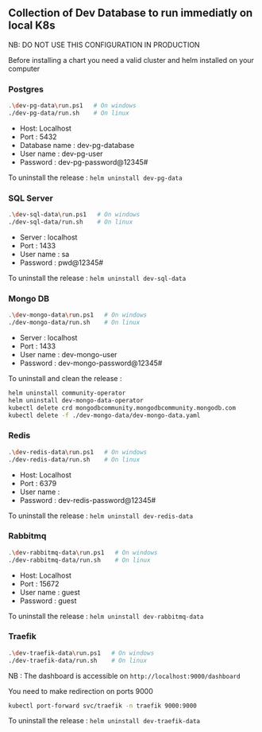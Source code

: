 ## Collection of Dev Database to run immediatly on local K8s

NB: DO NOT USE THIS CONFIGURATION IN PRODUCTION

Before installing a chart you need a valid cluster and helm installed on your computer

### Postgres

```bash
.\dev-pg-data\run.ps1   # On windows
./dev-pg-data/run.sh    # On linux
```
- Host: Localhost
- Port : 5432
- Database name : dev-pg-database
- User name : dev-pg-user
- Password : dev-pg-password@12345#

To uninstall the release : `helm uninstall dev-pg-data`

### SQL Server

```bash
.\dev-sql-data\run.ps1   # On windows
./dev-sql-data/run.sh    # On linux
```
- Server : localhost
- Port : 1433
- User name : sa
- Password : pwd@12345#

To uninstall the release : `helm uninstall dev-sql-data`


### Mongo DB

```bash
.\dev-mongo-data\run.ps1   # On windows
./dev-mongo-data/run.sh    # On linux
```
- Server : localhost
- Port : 1433
- User name : dev-mongo-user
- Password : dev-mongo-password@12345#

To uninstall and clean the release : 
```bash
helm uninstall community-operator
helm uninstall dev-mongo-data-operator
kubectl delete crd mongodbcommunity.mongodbcommunity.mongodb.com
kubectl delete -f ./dev-mongo-data/dev-mongo-data.yaml
```

### Redis

```bash
.\dev-redis-data\run.ps1   # On windows
./dev-redis-data/run.sh    # On linux
```
- Host: Localhost
- Port : 6379
- User name : <no username>
- Password : dev-redis-password@12345#

To uninstall the release : `helm uninstall dev-redis-data`

### Rabbitmq

```bash
.\dev-rabbitmq-data\run.ps1   # On windows
./dev-rabbitmq-data/run.sh    # On linux
```
- Host: Localhost
- Port : 15672
- User name : guest
- Password : guest

To uninstall the release : `helm uninstall dev-rabbitmq-data`

### Traefik

```bash
.\dev-traefik-data\run.ps1   # On windows
./dev-traefik-data/run.sh    # On linux
```

NB : The dashboard is accessible on `http://localhost:9000/dashboard`

You need to make redirection on ports 9000

```bash
kubectl port-forward svc/traefik -n traefik 9000:9000
```

To uninstall the release : `helm uninstall dev-traefik-data`